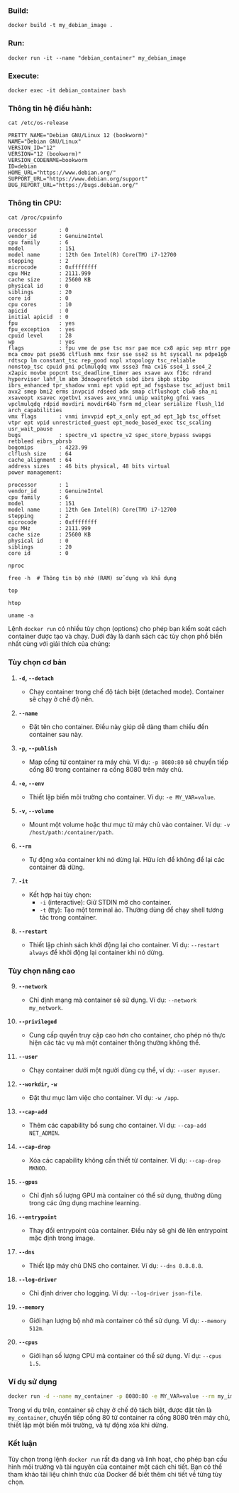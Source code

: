 
### Build:
```
docker build -t my_debian_image .
```

### Run:
```
docker run -it --name "debian_container" my_debian_image 
```

### Execute:
```
docker exec -it debian_container bash
```

### Thông tin hệ điều hành:
```
cat /etc/os-release
```
```
PRETTY_NAME="Debian GNU/Linux 12 (bookworm)"
NAME="Debian GNU/Linux"
VERSION_ID="12"
VERSION="12 (bookworm)"
VERSION_CODENAME=bookworm
ID=debian
HOME_URL="https://www.debian.org/"
SUPPORT_URL="https://www.debian.org/support"
BUG_REPORT_URL="https://bugs.debian.org/"
```
### Thông tin CPU:
```
cat /proc/cpuinfo
```
```
processor       : 0
vendor_id       : GenuineIntel
cpu family      : 6
model           : 151
model name      : 12th Gen Intel(R) Core(TM) i7-12700
stepping        : 2
microcode       : 0xffffffff
cpu MHz         : 2111.999
cache size      : 25600 KB
physical id     : 0
siblings        : 20
core id         : 0
cpu cores       : 10
apicid          : 0
initial apicid  : 0
fpu             : yes
fpu_exception   : yes
cpuid level     : 28
wp              : yes
flags           : fpu vme de pse tsc msr pae mce cx8 apic sep mtrr pge mca cmov pat pse36 clflush mmx fxsr sse sse2 ss ht syscall nx pdpe1gb rdtscp lm constant_tsc rep_good nopl xtopology tsc_reliable nonstop_tsc cpuid pni pclmulqdq vmx ssse3 fma cx16 sse4_1 sse4_2 x2apic movbe popcnt tsc_deadline_timer aes xsave avx f16c rdrand hypervisor lahf_lm abm 3dnowprefetch ssbd ibrs ibpb stibp ibrs_enhanced tpr_shadow vnmi ept vpid ept_ad fsgsbase tsc_adjust bmi1 avx2 smep bmi2 erms invpcid rdseed adx smap clflushopt clwb sha_ni xsaveopt xsavec xgetbv1 xsaves avx_vnni umip waitpkg gfni vaes vpclmulqdq rdpid movdiri movdir64b fsrm md_clear serialize flush_l1d arch_capabilities
vmx flags       : vnmi invvpid ept_x_only ept_ad ept_1gb tsc_offset vtpr ept vpid unrestricted_guest ept_mode_based_exec tsc_scaling usr_wait_pause
bugs            : spectre_v1 spectre_v2 spec_store_bypass swapgs retbleed eibrs_pbrsb
bogomips        : 4223.99
clflush size    : 64
cache_alignment : 64
address sizes   : 46 bits physical, 48 bits virtual
power management:

processor       : 1
vendor_id       : GenuineIntel
cpu family      : 6
model           : 151
model name      : 12th Gen Intel(R) Core(TM) i7-12700
stepping        : 2
microcode       : 0xffffffff
cpu MHz         : 2111.999
cache size      : 25600 KB
physical id     : 0
siblings        : 20
core id         : 0
```

```
nproc

free -h  # Thông tin bộ nhớ (RAM) sử dụng và khả dụng

top

htop

uname -a

```


Lệnh `docker run` có nhiều tùy chọn (options) cho phép bạn kiểm soát cách container được tạo và chạy. Dưới đây là danh sách các tùy chọn phổ biến nhất cùng với giải thích của chúng:

### Tùy chọn cơ bản

1. **`-d`, `--detach`**
   - Chạy container trong chế độ tách biệt (detached mode). Container sẽ chạy ở chế độ nền.

2. **`--name`**
   - Đặt tên cho container. Điều này giúp dễ dàng tham chiếu đến container sau này.

3. **`-p`, `--publish`**
   - Map cổng từ container ra máy chủ. Ví dụ: `-p 8080:80` sẽ chuyển tiếp cổng 80 trong container ra cổng 8080 trên máy chủ.

4. **`-e`, `--env`**
   - Thiết lập biến môi trường cho container. Ví dụ: `-e MY_VAR=value`.

5. **`-v`, `--volume`**
   - Mount một volume hoặc thư mục từ máy chủ vào container. Ví dụ: `-v /host/path:/container/path`.

6. **`--rm`**
   - Tự động xóa container khi nó dừng lại. Hữu ích để không để lại các container đã dừng.

7. **`-it`**
   - Kết hợp hai tùy chọn:
     - `-i` (interactive): Giữ STDIN mở cho container.
     - `-t` (tty): Tạo một terminal ảo. Thường dùng để chạy shell tương tác trong container.

8. **`--restart`**
   - Thiết lập chính sách khởi động lại cho container. Ví dụ: `--restart always` để khởi động lại container khi nó dừng.

### Tùy chọn nâng cao

9. **`--network`**
   - Chỉ định mạng mà container sẽ sử dụng. Ví dụ: `--network my_network`.

10. **`--privileged`**
    - Cung cấp quyền truy cập cao hơn cho container, cho phép nó thực hiện các tác vụ mà một container thông thường không thể.

11. **`--user`**
    - Chạy container dưới một người dùng cụ thể, ví dụ: `--user myuser`.

12. **`--workdir`, `-w`**
    - Đặt thư mục làm việc cho container. Ví dụ: `-w /app`.

13. **`--cap-add`**
    - Thêm các capability bổ sung cho container. Ví dụ: `--cap-add NET_ADMIN`.

14. **`--cap-drop`**
    - Xóa các capability không cần thiết từ container. Ví dụ: `--cap-drop MKNOD`.

15. **`--gpus`**
    - Chỉ định số lượng GPU mà container có thể sử dụng, thường dùng trong các ứng dụng machine learning.

16. **`--entrypoint`**
    - Thay đổi entrypoint của container. Điều này sẽ ghi đè lên entrypoint mặc định trong image.

17. **`--dns`**
    - Thiết lập máy chủ DNS cho container. Ví dụ: `--dns 8.8.8.8`.

18. **`--log-driver`**
    - Chỉ định driver cho logging. Ví dụ: `--log-driver json-file`.

19. **`--memory`**
    - Giới hạn lượng bộ nhớ mà container có thể sử dụng. Ví dụ: `--memory 512m`.

20. **`--cpus`**
    - Giới hạn số lượng CPU mà container có thể sử dụng. Ví dụ: `--cpus 1.5`.

### Ví dụ sử dụng
```bash
docker run -d --name my_container -p 8080:80 -e MY_VAR=value --rm my_image
```

Trong ví dụ trên, container sẽ chạy ở chế độ tách biệt, được đặt tên là `my_container`, chuyển tiếp cổng 80 từ container ra cổng 8080 trên máy chủ, thiết lập một biến môi trường, và tự động xóa khi dừng.

### Kết luận
Tùy chọn trong lệnh `docker run` rất đa dạng và linh hoạt, cho phép bạn cấu hình môi trường và tài nguyên của container một cách chi tiết. Bạn có thể tham khảo tài liệu chính thức của Docker để biết thêm chi tiết về từng tùy chọn.